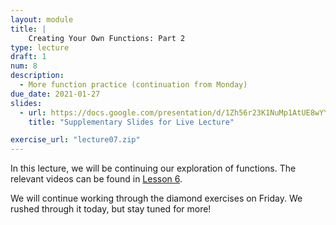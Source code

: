 ```yaml
---
layout: module
title: |
    Creating Your Own Functions: Part 2
type: lecture
draft: 1
num: 8
description:
  - More function practice (continuation from Monday)
due_date: 2021-01-27
slides:
  - url: https://docs.google.com/presentation/d/1Zh56r23K1NuMp1AtUE8wYYrIYDDDoSrxRgWsxl4uUXc/edit?usp=sharing
    title: "Supplementary Slides for Live Lecture"

exercise_url: "lecture07.zip"
---
```


In this lecture, we will be continuing our exploration of functions. The relevant videos can be found in [Lesson 6](week03-lecture01).

We will continue working through the diamond exercises on Friday. We rushed through it today, but stay tuned for more!
